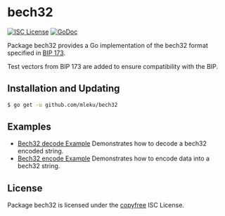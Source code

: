 bech32
==========

[![ISC License](http://img.shields.io/badge/license-ISC-blue.svg)](http://copyfree.org)
[![GoDoc](https://godoc.org/github.com/mleku/bech32?status.png)](http://godoc.org/github.com/mleku/bech32)

Package bech32 provides a Go implementation of the bech32 format specified in
[BIP 173](https://github.com/bitcoin/bips/blob/master/bip-0173.mediawiki).

Test vectors from BIP 173 are added to ensure compatibility with the BIP.

## Installation and Updating

```bash
$ go get -u github.com/mleku/bech32
```

## Examples

* [Bech32 decode Example](http://godoc.org/github.com/mleku/bech32#example-Bech32Decode)
  Demonstrates how to decode a bech32 encoded string.
* [Bech32 encode Example](http://godoc.org/github.com/mleku/bech32#example-BechEncode)
  Demonstrates how to encode data into a bech32 string.

## License

Package bech32 is licensed under the [copyfree](http://copyfree.org) ISC
License.
